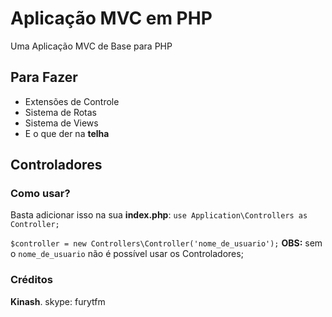 # Aplicação MVC em PHP
Uma Aplicação MVC de Base para PHP
## Para Fazer
* Extensões de Controle
* Sistema de Rotas
* Sistema de Views
* E o que der na **telha**

## Controladores
### Como usar?
Basta adicionar isso na sua **index.php**:
`use Application\Controllers as Controller;`

`$controller = new Controllers\Controller('nome_de_usuario');`
**OBS:** sem o `nome_de_usuario` não é possível usar os Controladores;

### Créditos
**Kinash**. skype: furytfm
